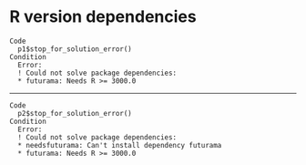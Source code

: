 # R version dependencies

    Code
      p1$stop_for_solution_error()
    Condition
      Error:
      ! Could not solve package dependencies:
      * futurama: Needs R >= 3000.0

---

    Code
      p2$stop_for_solution_error()
    Condition
      Error:
      ! Could not solve package dependencies:
      * needsfuturama: Can't install dependency futurama
      * futurama: Needs R >= 3000.0

